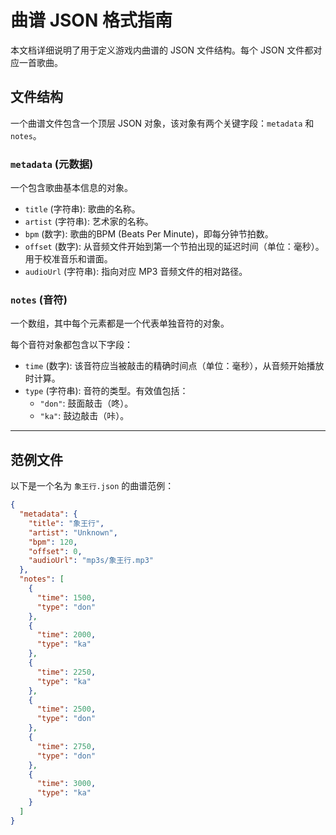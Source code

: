 # 曲谱 JSON 格式指南

本文档详细说明了用于定义游戏内曲谱的 JSON 文件结构。每个 JSON 文件都对应一首歌曲。

## 文件结构

一个曲谱文件包含一个顶层 JSON 对象，该对象有两个关键字段：`metadata` 和 `notes`。

### `metadata` (元数据)

一个包含歌曲基本信息的对象。

- `title` (字符串): 歌曲的名称。
- `artist` (字符串): 艺术家的名称。
- `bpm` (数字): 歌曲的BPM (Beats Per Minute)，即每分钟节拍数。
- `offset` (数字): 从音频文件开始到第一个节拍出现的延迟时间（单位：毫秒）。用于校准音乐和谱面。
- `audioUrl` (字符串): 指向对应 MP3 音频文件的相对路径。

### `notes` (音符)

一个数组，其中每个元素都是一个代表单独音符的对象。

每个音符对象都包含以下字段：

- `time` (数字): 该音符应当被敲击的精确时间点（单位：毫秒），从音频开始播放时计算。
- `type` (字符串): 音符的类型。有效值包括：
  - `"don"`: 鼓面敲击（咚）。
  - `"ka"`: 鼓边敲击（咔）。

---

## 范例文件

以下是一个名为 `象王行.json` 的曲谱范例：

```json
{
  "metadata": {
    "title": "象王行",
    "artist": "Unknown",
    "bpm": 120,
    "offset": 0,
    "audioUrl": "mp3s/象王行.mp3"
  },
  "notes": [
    {
      "time": 1500,
      "type": "don"
    },
    {
      "time": 2000,
      "type": "ka"
    },
    {
      "time": 2250,
      "type": "ka"
    },
    {
      "time": 2500,
      "type": "don"
    },
    {
      "time": 2750,
      "type": "don"
    },
    {
      "time": 3000,
      "type": "ka"
    }
  ]
}
```
